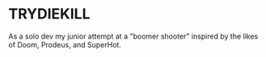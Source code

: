 # TRYDIEKILL
As a solo dev my junior attempt at a "boomer shooter" inspired by the likes of Doom, Prodeus, and SuperHot. 
